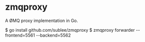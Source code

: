 zmqproxy
========

A ØMQ proxy implementation in Go.

  $ go install github.com/sublee/zmqproxy
  $ zmqproxy forwarder --frontend=5561 --backend=5562
